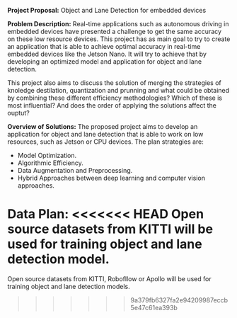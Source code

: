 **Project Proposal:** Object and Lane Detection for embedded devices

**Problem Description:**
Real-time applications such as autonomous driving in embedded devices have presented a challenge to get the same accuracy on these low resource devices. This project has as main goal to try to create an application that is able to achieve optimal accuracy in real-time embedded devices like the Jetson Nano. It will try to achieve that by developing an optimized model and application for object and lane detection.

This project also aims to discuss the solution of merging the strategies of knoledge destilation, quantization and prunning and what could be obtained by combining these different efficiency methodologies? Which of these is most influential? And does the order of applying the solutions affect the ouptut?

**Overview of Solutions:**
The proposed project aims to develop an application for object and lane detection that is able to work on low resources, such as Jetson or CPU devices. The plan strategies are: 

- Model Optimization.
- Algorithmic Efficiency.
- Data Augmentation and Preprocessing.
- Hybrid Approaches between deep learning and computer vision approaches.



**Data Plan:**
<<<<<<< HEAD
Open source datasets from KITTI will be used for training object and lane detection model.
=======
Open source datasets from KITTI, Robofllow or Apollo will be used for training object and lane detection models.

>>>>>>> 9a379fb6327fa2e94209987eccb5e47c61ea393b
